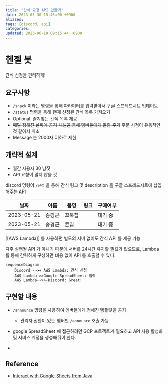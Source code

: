 ```yaml
---
title: "간식 요청 API 만들기"
date: 2023-05-30 15:45:00 +0900
aliases: 
tags: [discord, api]
categories: 
updated: 2023-06-10 09:15:44 +0900
---
```


# 헨젤 봇

간식 신청을 편리하게!

## 요구사항

- `/snack` 이라는 명령을 통해 파라미터를 입력받아서 구글 스프레드시트 업데이트
- `/status` 명령을 통해 현재 신청된 간식 목록 가져오기
- Optional. 즐겨찾는 간식 목록 제공
- ~~매달 정해진 날짜에 공지 채널을 통해 멤버들에게 알림 주기~~ 주문 시점이 유동적인 것 같아서 취소
- Message 는 2000자 이하로 제한

## 개략적 설계

- 월간 사용자 30 남짓
- API 요청이 많지 않을 것

discord 명령어 `/신청` 을 통해 간식 링크 및 description 을 구글 스프레드시트에 삽입해주는 API

| 날짜       | 이름   | 품명   | 링크 | 구매여부 |
| ---------- | ------ | ------ | ---- | -------- |
| 2023-05-21 | 송경근 | 꼬북칩 |      | 대기 중  |
| 2023-05-21 | 송경근 | 콘칩 |      | 대기 중  |

[[AWS Lambda]] 를 사용하면 별도의 서버 없이도 간식 API 를 제공 가능

자주 실행될 API 가 아니기 때문에 서버를 24시간 유지할 필요가 없으므로, Lambda 를 통해 간략하게 구성하면 비용 없이 API 를 호출할 수 있다.

```mermaid
sequenceDiagram
    Discord ->>+ AWS Lambda: 간식 신청
    AWS Lambda->>Google SpreadSheet: 입력
    AWS Lambda-->>-Discord: Great!
```

## 구현할 내용

- `/announce` 명령을 사용하여 멤버들에게 정해진 템플릿을 공지
    - 관리자 권한이 있는 멤버만 `/announce` 호출 가능

- google SpreadSheet 에 접근하려면 GCP 프로젝트가 필요하고 API 사용 활성화 및 서비스 계정을 생성해줘야 한다.
- 

## Reference

- [Interact with Google Sheets from Java](https://www.baeldung.com/google-sheets-java-client)